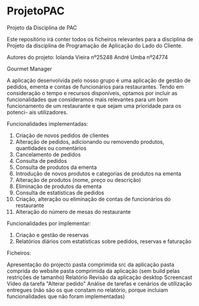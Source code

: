 # ProjetoPAC
Projeto da Disciplina de PAC

Este repositório irá conter todos os ficheiros relevantes para a disciplina de Projeto da disciplina de Programação de Aplicação do Lado do Cliente.

Autores do projeto:
Iolanda Vieira nº25248
André Umba nº24774

Gourmet Manager

A aplicação desenvolvida pelo nosso grupo é uma aplicação de gestão de pedidos, ementa
e contas de funcionários para restaurantes. Tendo em consideração o tempo e recursos
disponíveis, optamos por incluir as funcionalidades que consideramos mais relevantes para
um bom funcionamento de um restaurante e que sejam uma prioridade para os potenci-
ais utilizadores.

Funcionalidades implementadas:
1. Criação de novos pedidos de clientes
2. Alteração de pedidos, adicionando ou removendo produtos, quantidades ou comentários
3. Cancelamento de pedidos
4. Consulta de pedidos
5. Consulta de produtos da ementa
6. Introdução de novos produtos e categorias de produtos na ementa
7. Alteração de produtos (nome, preço ou descrição)
8. Eliminação de produtos da ementa
9. Consulta de estatísticas de pedidos
10. Criação, alteração ou eliminação de contas de funcionários do restaurante
11. Alteração do número de mesas do restaurante

Funcionalidades por implementar:
1. Criação e gestão de reservas
2. Relatórios diários com estatísticas sobre pedidos, reservas e faturação

Ficheiros:

Apresentação do projecto
pasta comprimida src da aplicação
pasta comprida do website
pasta comprimida da aplicação (sem build pelas restrições de tamanho)
Relatório
Revisão da aplicação desktop
Screencast
Vídeo da tarefa "Alterar pedido"
Análise de tarefas e cenários de utilização entregues (não são os que constam no relatório, porque incluiam funcionalidades que não foram implementadas)



